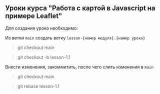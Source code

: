 ## Уроки курса "Работа с картой в Javascript на примере Leaflet"

Для создания урока необходимо:

Из ветки `main` создать ветку `lesson-{номер модуля}.{номер урока}`

> git checkout main

> git checkout -b lesson-1.1

Внести изменения, закоммитить, после чего слить изменения в `main`

> git checkout main

> git rebase lesson-1.1